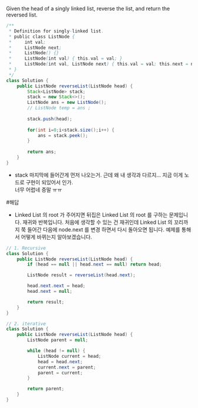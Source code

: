 Given the head of a singly linked list, reverse the list, and return the reversed list.

```java
/**
 * Definition for singly-linked list.
 * public class ListNode {
 *     int val;
 *     ListNode next;
 *     ListNode() {}
 *     ListNode(int val) { this.val = val; }
 *     ListNode(int val, ListNode next) { this.val = val; this.next = next; }
 * }
 */
class Solution {
    public ListNode reverseList(ListNode head) {
        Stack<ListNode> stack;
        stack = new Stack<>();
        ListNode ans = new ListNode();
        // ListNode temp = ans ;
        
        stack.push(head);
        
        for(int i=0;i<stack.size();i++) {
            ans = stack.peek();
        }
        
        return ans;
    }
}
```
- stack 마지막에 들어간게 먼저 나오는거. 근데 왜 내 생각과 다르지... 지금 이게 노드로 구현이 되있어서 인가.   
너무 어렵네 증말 ㅠㅠ

#해답
- Linked List 의 root 가 주어지면 뒤집은 Linked List 의 root 를 구하는 문제입니다.
재귀와 반복입니다.
처음에 생각할 수 있는 건 재귀인데 Linked List 의 꼬리까지 쭉 들어간 다음에 node.next 를 변경 하면서 다시 돌아오면 됩니다.
예제를 통해서 어떻게 바뀌는지 알아보겠습니다.

```java
// 1. Recursive
class Solution {
    public ListNode reverseList(ListNode head) {
        if (head == null || head.next == null) return head;

        ListNode result = reverseList(head.next);

        head.next.next = head;
        head.next = null;

        return result;
    }
}

// 2. iterative
class Solution {
    public ListNode reverseList(ListNode head) {
        ListNode parent = null;

        while (head != null) {
            ListNode current = head;
            head = head.next;
            current.next = parent;
            parent = current;
        }

        return parent;
    }
}
```
  

